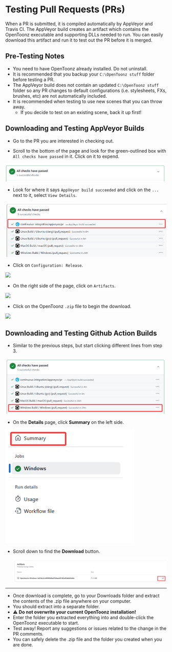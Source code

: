 # Testing Pull Requests (PRs)

When a PR is submitted, it is compiled automatically by AppVeyor and Travis CI. The AppVeyor build creates an artifact which contains the OpenToonz executable and supporting DLLs needed to run.  You can easily download this artifact and run it to test out the PR before it is merged.

## Pre-Testing Notes
- You need to have OpenToonz already installed.  Do not uninstall.
- It is recommended that you backup your `C:\OpenToonz stuff` folder before testing a PR.
- The AppVeyor build does not contain an updated `C:\OpenToonz stuff` folder so any PR changes to default configurations (i.e. stylesheets, FXs, brushes, etc) are not automatically included.
- It is recommended when testing to use new scenes that you can throw away.
  - If you decide to test on an existing scene, back it up first!

## Downloading and Testing AppVeyor Builds

- Go to the PR you are interested in checking out.

- Scroll to the bottom of the page and look for the green-outlined box with `All checks have passed` in it. Click on it to expend.

![](./testing_pr_1.png)

- Look for where it says `AppVeyor build succeeded` and click on the `...` next to it, select `View Details`.

![](./testing_pr_2.png)

- Click on `Configuration: Release`.

![](./testing_pr_3.JPG)

- On the right side of the page, click on `Artifacts`.

![](./testing_pr_4.JPG)

- Click on the OpenToonz `.zip` file to begin the download.

![](./testing_pr_5.JPG)

## Downloading and Testing Github Action Builds

- Similar to the previous steps, but start clicking different lines from step 3.

![](./testing_pr_6.png)

- On the **Details** page, click **Summary** on the left side.

![](./testing_pr_7.png)

- Scroll down to find the **Download** button.

  ![](./testing_pr_8.png)



---



- Once download is complete, go to your Downloads folder and extract the contents of the .zip file anywhere on your computer.
 - You should extract into a separate folder. 
 - ⚠️ **Do not overwrite your current OpenToonz installation!**
- Enter the folder you extracted everything into and double-click the OpenToonz executable to start.
- Test away!  Report any suggestions or issues related to the change in the PR comments.
- You can safely delete the .zip file and the folder you created when you are done.
